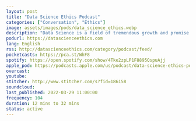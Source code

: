 ```yaml
---
layout: post
title: "Data Science Ethics Podcast"
categories: ["Conversation", "Ethics"]
image: assets/images/pods/data_science_ethics.webp
description: "Data Science is a field of tremendous growth and promise. The ability to combine Big Data, machine learning, artificial intelligence, old-school statistical modeling, and computer programming, is giving all industries an opportunity to tackle problems previously considered impossible. From marketing to health care, government to finance, organizations are embracing ever more complex processes with an increasing eye towards automation and algorithmic support. We have seen the human genome mapped down to the pairing level, batteries capable of supporting whole cities, and self-driving cars. But all of this technological advancement has risks.<br><br>As we move ever-faster towards a data-driven future, we are seeing an increasing frequency of scandals resulting from non-transparent data gathering, breaches in data privacy, improperly trained algorithms, or unintended consequences when models are used in real world applications. Laws across the globe struggle to keep up with the types of issues being brought to courts for resolution. As we wrestle with new realities in ownership, privacy, discrimination, and more, there have been calls to specifically regulate what data scientists and other analytics professionals can and cannot do and with what data. None of these have passed into legislation yet the question remains – what should data scientists do to ensure that they do not unintentionally damage those they are seeking to help?<br><br>That is what Data Science Ethics is all about. Determining, partly from the mistakes of those who have gone before, where the boundaries lie in this field of gray. On this site and in the Data Science Ethics Podcast, we will explore many instances where some moral boundary was crossed, usually inadvertently, and what could or should have been done differently."
podurl: https://datascienceethics.com
lang: English
rss: http://datascienceethics.com/category/podcast/feed/
pocketcasts: https://pca.st/WhF8
spotify: https://open.spotify.com/show/4Tke2zpLP1F8895QspuAjj
apple_pod: https://podcasts.apple.com/us/podcast/data-science-ethics-podcast/id1384304745
overcast:
youtube:
stitcher: http://www.stitcher.com/s?fid=186158
soundcloud:
last_published: 2022-03-29 11:00:00
frequency: 104
duration: 12 mins to 32 mins
status: active
---
```

